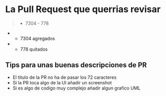 # La Pull Request que querrias revisar
> + 7304 - 778
- + 7304  agregados
- - 778  quitados 

## Tips para unas buenas descripciones de PR
- El titulo de la PR no ha de pasar los 72 caracteres
- Si la PR toca algo de la UI añadir un screenshot
- Si es algo de codigo muy complejo añadir algun grafico UML